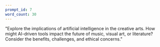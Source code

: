 ```yaml
---
prompt_id: 7
word_count: 30
---
```


"Explore the implications of artificial intelligence in the creative arts. How might AI-driven tools impact the future of music, visual art, or literature? Consider the benefits, challenges, and ethical concerns."

